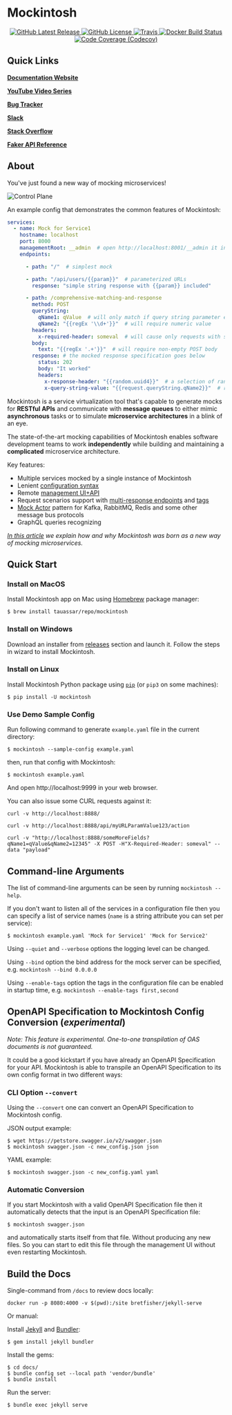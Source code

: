 # Mockintosh

<p align="center">
    <a href="https://github.com/tauassar/mockintosh/releases/latest">
        <img alt="GitHub Latest Release" src="https://img.shields.io/github/v/release/tauassar/mockintosh?logo=GitHub&style=flat-square">
    </a>
    <a href="https://github.com/tauassar/mockintosh/blob/master/LICENSE">
        <img alt="GitHub License" src="https://img.shields.io/github/license/tauassar/mockintosh?logo=GitHub&style=flat-square">
    </a>
    <a href="https://travis-ci.com/github/tauassar/mockintosh/builds/">
        <img alt="Travis" src="https://img.shields.io/travis/tauassar/mockintosh?logo=Travis&style=flat-square">
    </a>
    <a href="https://hub.docker.com/r/tauassar/mockintosh">
        <img alt="Docker Build Status" src="https://img.shields.io/docker/cloud/build/tauassar/mockintosh?logo=Docker&style=flat-square">
    </a>
    <a href="https://codecov.io/gh/tauassar/mockintosh">
        <img alt="Code Coverage (Codecov)" src="https://img.shields.io/codecov/c/github/tauassar/mockintosh?logo=Codecov&style=flat-square">
    </a>
</p>

## Quick Links

[**Documentation Website**](https://mockintosh.io/)

[**YouTube Video Series**](https://www.youtube.com/watch?v=Q8RPT6TPOIg&list=PLJE3O0IuP-IZMWEOI8dU0U3rO_CPPhLv9)

[**Bug Tracker**](https://github.com/tauassar/mockintosh/issues)

[**Slack**](https://up9.slack.com/)

[**Stack Overflow**](https://stackoverflow.com/questions/tagged/mockintosh)

[**Faker API Reference**](https://faker.readthedocs.io/en/master/providers.html)

## About

You've just found a new way of mocking microservices!

![Control Plane](https://i.ibb.co/3kG9xMr/Screenshot-from-2021-07-07-12-53-40.png)

An example config that demonstrates the common features of Mockintosh:

```yaml
services:
  - name: Mock for Service1
    hostname: localhost
    port: 8000
    managementRoot: __admin  # open http://localhost:8001/__admin it in browser to see the UI  
    endpoints:

      - path: "/"  # simplest mock

      - path: "/api/users/{{param}}"  # parameterized URLs
        response: "simple string response with {{param}} included"

      - path: /comprehensive-matching-and-response
        method: POST
        queryString:
          qName1: qValue  # will only match if query string parameter exists
          qName2: "{{regEx '\\d+'}}"  # will require numeric value
        headers:
          x-required-header: someval  # will cause only requests with specific header to work
        body:
          text: "{{regEx '.+'}}"  # will require non-empty POST body
        response: # the mocked response specification goes below
          status: 202
          body: "It worked"
          headers:
            x-response-header: "{{random.uuid4}}"  # a selection of random/dynamic functions is available
            x-query-string-value: "{{request.queryString.qName2}}"  # request parts can be referenced in response

```

Mockintosh is a service virtualization tool that's capable to generate mocks for **RESTful APIs** and communicate
with **message queues**
to either mimic **asynchronous** tasks or to simulate **microservice architectures** in a blink of an eye.

The state-of-the-art mocking capabilities of Mockintosh enables software development teams to work
**independently** while building and maintaining a **complicated** microservice architecture.

Key features:

- Multiple services mocked by a single instance of Mockintosh
- Lenient [configuration syntax](https://mockintosh.io/Configuring.html)
- Remote [management UI+API](https://mockintosh.io/Management.html)
- Request scenarios support with [multi-response endpoints](https://mockintosh.io/Configuring.html#multiple-responses)
  and [tags](https://mockintosh.io/Configuring.html#tagged-responses)
- [Mock Actor](https://mockintosh.io/Async.html) pattern for Kafka, RabbitMQ, Redis and some other message bus protocols
- GraphQL queries recognizing

_[In this article](https://up9.com/open-source-microservice-mocking-introducing-mockintosh) we explain how and why
Mockintosh was born as a new way of mocking microservices._

## Quick Start

### Install on MacOS

Install Mockintosh app on Mac using [Homebrew](https://brew.sh/) package manager:

```shell
$ brew install tauassar/repo/mockintosh
```
### Install on Windows

Download an installer from [releases](https://github.com/tauassar/mockintosh/releases) section and launch it. Follow the steps in wizard to install Mockintosh.

### Install on Linux

Install Mockintosh Python package using [`pip`](https://pypi.org/project/pip/) (or `pip3` on some machines):

```shell
$ pip install -U mockintosh
```

### Use Demo Sample Config

Run following command to generate `example.yaml` file in the current directory:

```shell
$ mockintosh --sample-config example.yaml
```

then, run that config with Mockintosh:

```shell
$ mockintosh example.yaml
```

And open http://localhost:9999 in your web browser.

You can also issue some CURL requests against it:

```shell
curl -v http://localhost:8888/

curl -v http://localhost:8888/api/myURLParamValue123/action

curl -v "http://localhost:8888/someMoreFields?qName1=qValue&qName2=12345" -X POST -H"X-Required-Header: someval" --data "payload"
```

## Command-line Arguments

The list of command-line arguments can be seen by running `mockintosh --help`.

If you don't want to listen all of the services in a configuration file then you can specify a list of service
names (`name` is a string attribute you can set per service):

```shell
$ mockintosh example.yaml 'Mock for Service1' 'Mock for Service2'
```

Using `--quiet` and `--verbose` options the logging level can be changed.

Using `--bind` option the bind address for the mock server can be specified, e.g. `mockintosh --bind 0.0.0.0`

Using `--enable-tags` option the tags in the configuration file can be enabled in startup time,
e.g. `mockintosh --enable-tags first,second`

## OpenAPI Specification to Mockintosh Config Conversion (_experimental_)

_Note: This feature is experimental. One-to-one transpilation of OAS documents is not guaranteed._

It could be a good kickstart if you have already an OpenAPI Specification for your API. Mockintosh is able to transpile
an OpenAPI Specification to its own config format in two different ways:

### CLI Option `--convert`

Using the `--convert` one can convert an OpenAPI Specification to Mockintosh config.

JSON output example:

```shell
$ wget https://petstore.swagger.io/v2/swagger.json
$ mockintosh swagger.json -c new_config.json json
```

YAML example:

```shell
$ mockintosh swagger.json -c new_config.yaml yaml
```

### Automatic Conversion

If you start Mockintosh with a valid OpenAPI Specification file then it automatically detects that the input is an
OpenAPI Specification file:

```shell
$ mockintosh swagger.json
```

and automatically starts itself from that file. Without producing any new files. So you can start to edit this file
through the management UI without even restarting Mockintosh.

## Build the Docs

Single-command from `/docs` to review docs locally:
```shell
docker run -p 8080:4000 -v $(pwd):/site bretfisher/jekyll-serve
```

Or manual:

Install [Jekyll](https://jekyllrb.com/) and [Bundler](https://bundler.io/):

```shell
$ gem install jekyll bundler
```

Install the gems:

```shell
$ cd docs/
$ bundle config set --local path 'vendor/bundle'
$ bundle install
```

Run the server:

```shell
$ bundle exec jekyll serve
```

